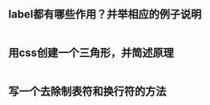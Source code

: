 ##  label都有哪些作用？并举相应的例子说明
```html

```

## 用css创建一个三角形，并简述原理
```css

```

## 写一个去除制表符和换行符的方法
```javascript

```